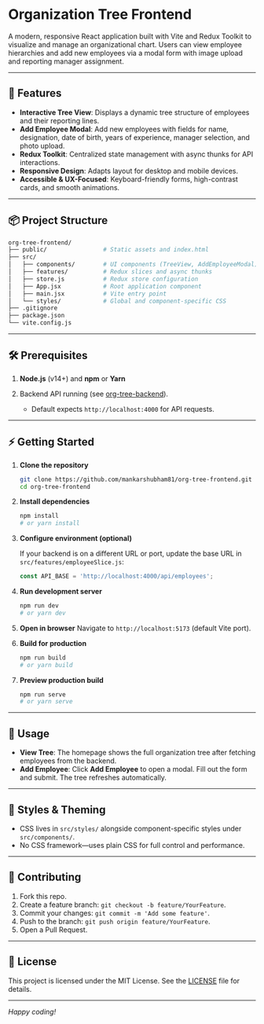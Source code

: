 # Organization Tree Frontend

A modern, responsive React application built with Vite and Redux Toolkit to visualize and manage an organizational chart. Users can view employee hierarchies and add new employees via a modal form with image upload and reporting manager assignment.

---

## 🚀 Features

* **Interactive Tree View**: Displays a dynamic tree structure of employees and their reporting lines.
* **Add Employee Modal**: Add new employees with fields for name, designation, date of birth, years of experience, manager selection, and photo upload.
* **Redux Toolkit**: Centralized state management with async thunks for API interactions.
* **Responsive Design**: Adapts layout for desktop and mobile devices.
* **Accessible & UX-Focused**: Keyboard-friendly forms, high-contrast cards, and smooth animations.

---

## 📦 Project Structure

```bash
org-tree-frontend/
├── public/                # Static assets and index.html
├── src/
│   ├── components/        # UI components (TreeView, AddEmployeeModal)
│   ├── features/          # Redux slices and async thunks
│   ├── store.js           # Redux store configuration
│   ├── App.jsx            # Root application component
│   ├── main.jsx           # Vite entry point
│   └── styles/            # Global and component-specific CSS
├── .gitignore
├── package.json
└── vite.config.js
```

---

## 🛠️ Prerequisites

1. **Node.js** (v14+) and **npm** or **Yarn**
2. Backend API running (see [org-tree-backend](https://github.com/mankarshubham81/org-tree-backend)).

   * Default expects `http://localhost:4000` for API requests.

---

## ⚡️ Getting Started

1. **Clone the repository**

   ```bash
   git clone https://github.com/mankarshubham81/org-tree-frontend.git
   cd org-tree-frontend
   ```

2. **Install dependencies**

   ```bash
   npm install
   # or yarn install
   ```

3. **Configure environment (optional)**

   If your backend is on a different URL or port, update the base URL in `src/features/employeeSlice.js`:

   ```js
   const API_BASE = 'http://localhost:4000/api/employees';
   ```

4. **Run development server**

   ```bash
   npm run dev
   # or yarn dev
   ```

5. **Open in browser**
   Navigate to `http://localhost:5173` (default Vite port).

6. **Build for production**

   ```bash
   npm run build
   # or yarn build
   ```

7. **Preview production build**

   ```bash
   npm run serve
   # or yarn serve
   ```

---

## 🧩 Usage

* **View Tree**: The homepage shows the full organization tree after fetching employees from the backend.
* **Add Employee**: Click **Add Employee** to open a modal. Fill out the form and submit. The tree refreshes automatically.

---

## 🎨 Styles & Theming

* CSS lives in `src/styles/` alongside component-specific styles under `src/components/`.
* No CSS framework—uses plain CSS for full control and performance.

---

## 🙌 Contributing

1. Fork this repo.
2. Create a feature branch: `git checkout -b feature/YourFeature`.
3. Commit your changes: `git commit -m 'Add some feature'`.
4. Push to the branch: `git push origin feature/YourFeature`.
5. Open a Pull Request.

---

## 📄 License

This project is licensed under the MIT License. See the [LICENSE](LICENSE) file for details.

---

*Happy coding!*
